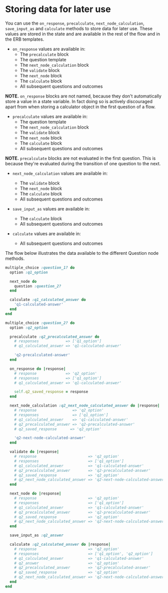 # Storing data for later use

You can use the `on_response`, `precalculate`, `next_node_calculation`, `save_input_as` and `calculate` methods to store data for later use. These values are stored in the state and are available in the rest of the flow and in the ERB templates.

* `on_response` values are available in:
  * The `precalculate` block
  * The question template
  * The `next_node_calculation` block
  * The `validate` block
  * The `next_node` block
  * The `calculate` block
  * All subsequent questions and outcomes

__NOTE.__ `on_response` blocks are not named, because they don't automatically store a value in a state variable. In fact doing so is actively discouraged apart from when storing a calculator object in the first question of a flow.

* `precalculate` values are available in:
  * The question template
  * The `next_node_calculation` block
  * The `validate` block
  * The `next_node` block
  * The `calculate` block
  * All subsequent questions and outcomes

__NOTE.__ `precalculate` blocks are not evaluated in the first question. This is because they're evaluated during the transition of one question to the next.

* `next_node_calculation` values are available in:
  * The `validate` block
  * The `next_node` block
  * The `calculate` block
  * All subsequent questions and outcomes

* `save_input_as` values are available in:
  * The `calculate` block
  * All subsequent questions and outcomes

* `calculate` values are available in:
  * All subsequent questions and outcomes

The flow below illustrates the data available to the different Question node methods.

```ruby
multiple_choice :question_1? do
  option :q1_option

  next_node do
    question :question_2?
  end

  calculate :q1_calculated_answer do
    'q1-calculated-answer'
  end
end

multiple_choice :question_2? do
  option :q2_option

  precalculate :q2_precalculated_answer do
    # responses            => ['q1_option']
    # q1_calculated_answer => 'q1-calculated-answer'

    'q2-precalculated-answer'
  end

  on_response do |response|
    # response             => 'q2_option'
    # responses            => ['q1_option']
    # q1_calculated_answer => 'q1-calculated-answer'

    self.q2_saved_response = response
  end

  next_node_calculation :q2_next_node_calculated_answer do |response|
    # response                => 'q2_option'
    # responses               => ['q1_option']
    # q1_calculated_answer    => 'q1-calculated-answer'
    # q2_precalculated_answer => 'q2-precalculated-answer'
    # q2_saved_response      => 'q2_option'

    'q2-next-node-calculated-answer'
  end

  validate do |response|
    # response                       => 'q2_option'
    # responses                      => ['q1_option']
    # q1_calculated_answer           => 'q1-calculated-answer'
    # q2_precalculated_answer        => 'q2-precalculated-answer'
    # q2_saved_response              => 'q2_option'
    # q2_next_node_calculated_answer => 'q2-next-node-calculated-answer'
  end

  next_node do |response|
    # response                       => 'q2_option'
    # responses                      => ['q1_option']
    # q1_calculated_answer           => 'q1-calculated-answer'
    # q2_precalculated_answer        => 'q2-precalculated-answer'
    # q2_saved_response              => 'q2_option'
    # q2_next_node_calculated_answer => 'q2-next-node-calculated-answer'
  end

  save_input_as :q2_answer

  calculate :q2_calculated_answer do |response|
    # response                       => 'q2_option'
    # responses                      => ['q1_option', 'q2_option']
    # q1_calculated_answer           => 'q1-calculated-answer'
    # q2_answer                      => 'q2_option'
    # q2_precalculated_answer        => 'q2-precalculated-answer'
    # q2_saved_response              => 'q2_option'
    # q2_next_node_calculated_answer => 'q2-next-node-calculated-answer'
  end
end
```
